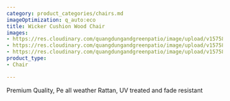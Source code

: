 ```yaml
---
category: product_categories/chairs.md
imageOptimization: q_auto:eco
title: Wicker Cushion Wood Chair
images:
- https://res.cloudinary.com/quangdungandgreenpatio/image/upload/v1575812567/posts/DSC07344_eyuqrq.png
- https://res.cloudinary.com/quangdungandgreenpatio/image/upload/v1575812567/posts/DSC07346_ctayrl.png
- https://res.cloudinary.com/quangdungandgreenpatio/image/upload/v1575812594/posts/DSC08053_ilni7q.png
product_type:
- Chair

---
```

Premium Quality, Pe all weather Rattan, UV treated and fade resistant